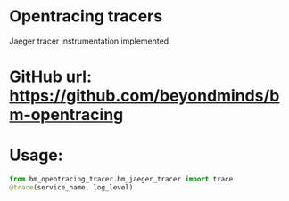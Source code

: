 # Opentracing tracers
Jaeger tracer instrumentation implemented

# GitHub url: https://github.com/beyondminds/bm-opentracing

# Usage:

```Python
from bm_opentracing_tracer.bm_jaeger_tracer import trace
@trace(service_name, log_level)
```
